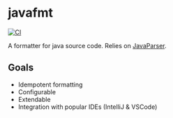 # javafmt
[![CI](https://github.com/felixmulder/javafmt/actions/workflows/main.yml/badge.svg)](https://github.com/felixmulder/javafmt/actions/workflows/main.yml)

A formatter for java source code. Relies on
[JavaParser](https://javaparser.org/).

## Goals
- Idempotent formatting
- Configurable
- Extendable
- Integration with popular IDEs (IntelliJ & VSCode)
